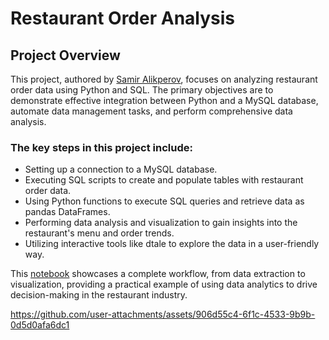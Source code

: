 # Restaurant Order Analysis
## Project Overview
This project, authored by [Samir Alikperov](https://www.linkedin.com/in/samiralikperov/), focuses on analyzing restaurant order data using Python and SQL. The primary objectives are to demonstrate effective integration between Python and a MySQL database, automate data management tasks, and perform comprehensive data analysis.

### The key steps in this project include:

- Setting up a connection to a MySQL database.
- Executing SQL scripts to create and populate tables with restaurant order data.
- Using Python functions to execute SQL queries and retrieve data as pandas DataFrames.
- Performing data analysis and visualization to gain insights into the restaurant's menu and order trends.
- Utilizing interactive tools like dtale to explore the data in a user-friendly way.

This [notebook](MA_Restaurant_Order_Analysis.ipynb) showcases a complete workflow, from data extraction to visualization, providing a practical example of using data analytics to drive decision-making in the restaurant industry.




https://github.com/user-attachments/assets/906d55c4-6f1c-4533-9b9b-0d5d0afa6dc1

